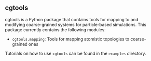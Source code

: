 ## cgtools

cgtools is a Python package that contains tools for mapping to and modifying coarse-grained systems for particle-based simulations.
This package currently contains the following modules:

 - `cgtools.mapping`: Tools for mapping atomistic topologies to coarse-grained ones

Tutorials on how to use `cgtools` can be found in the `examples` directory.